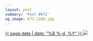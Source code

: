 ```yaml
---
layout: post
summary: 'Post #672'
og_image: 672-1280.jpg
---
```


<p>
 <time>
  <a href="/672">
   {{ page.date | date: "%B %-d, %Y" }}
  </a>
 </time>
 <a href="/672">
  <img sizes="(min-width: 700px) 50vw, calc(100vw - 2rem)" src="{{ site.assets_url }}/672-640.jpg" srcset="{{ site.assets_url }}/672-320.jpg 320w, {{ site.assets_url }}/672-640.jpg 640w, {{ site.assets_url }}/672-960.jpg 960w, {{ site.assets_url }}/672-1280.jpg 1280w"/>
 </a>
</p>
